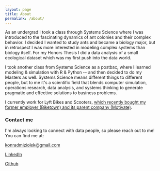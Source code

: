 ```yaml
---
layout: page
title: About
permalink: /about/
---
```


As an undergrad I took a class through Systems Science where I was introduced to the fascinating dynamics of ant colonies and their complex behavior. I decided I wanted to study ants and became a biology major, but in retrospect I was more interested in modeling complex systems than biology itself. For my Honors Thesis I did a data analysis of a small ecological dataset which was my first push into the data world.

I took another class from Systems Science as a postbac, where I learned modeling & simulation with R & Python -- and then decided to do my Masters as well. Systems Science means different things to different people, but to me it's a scientific field that blends computer simulation, operations research, data analysis, and systems thinking to generate pragmatic and effective solutions to business problems.

I currently work for Lyft Bikes and Scooters, [which recently bought my former employer (Biketown) and its parent company (Motivate)](https://blog.lyft.com/posts/lyft-becomes-americas-largest-bikeshare-service). 

### Contact me

I'm always looking to connect with data people, so please reach out to me! You can find me at:

[konradmiziolek@gmail.com](mailto:konradmiziolek@gmail.com)

[LinkedIn](https://linkedin.com/in/konradmiz)

[Github](https://github.com/konradmiz)

